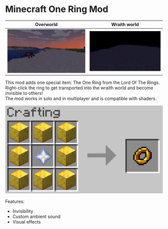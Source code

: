 # Minecraft One Ring Mod

Overworld             |  Wraith world
:-------------------------:|:-------------------------:
![overworld.png](screenshots/overworld.png)  |  ![wraithworld.png](screenshots/wraithworld.png)

This mod adds one special item: The One Ring from the Lord Of The Rings. <br>
Right-click the ring to get transported into the wraith world and become invisible to others! <br>
The mod works in solo and in multiplayer and is compatible with shaders.

![crafting.png](screenshots/crafting.png)

Features:
- Invisibility
- Custom ambient sound
- Visual effects

